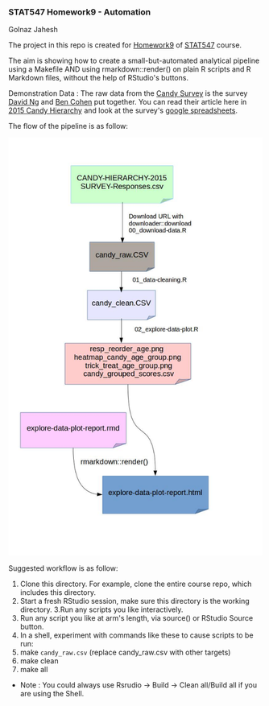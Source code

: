 
### STAT547 Homework9 - Automation
Golnaz Jahesh

The project in this repo is created for [Homework9](http://stat545-ubc.github.io/hw09_automation.html#big-picture) of [STAT547](http://stat545-ubc.github.io/) course. 

The aim is showing how to create a small-but-automated analytical pipeline using a Makefile AND using rmarkdown::render() on plain R scripts and R Markdown files, without the help of RStudio's buttons.

Demonstration Data : The raw data from the [Candy Survey](http://boingboing.net/2015/10/31/the-candy-hierarchy-2015-your.html) is the survey [David Ng](https://twitter.com/ng_dave) and [Ben Cohen](https://twitter.com/somelaterdate) put together.
You can read their article here in [2015 Candy Hierarchy](http://boingboing.net/2015/10/31/the-candy-hierarchy-2015-your.html) and look
at the survey's [google spreadsheets](https://docs.google.com/spreadsheets/d/1REZvjqv0lj3dEYb0CsGyDXkXrjhJ4izlAEImgaufjCc/pubhtml).

The flow of the pipeline is as follow:

![](pipeline.jpg)


Suggested workflow is as follow:

1. Clone this directory. For example, clone the entire course repo, which includes this directory.
2. Start a fresh RStudio session, make sure this directory is the working directory.
3.Run any scripts you like interactively.
4. Run any script you like at arm's length, via source() or RStudio Source button.
5. In a shell, experiment with commands like these to cause scripts to be run:
6. make `candy_raw.csv` (replace candy_raw.csv with other targets)
7. make clean
8. make all

+ Note : You could always use Rsrudio -> Build -> Clean all/Build all if you are using the Shell.  








